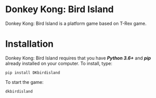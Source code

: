 # Donkey Kong: Bird Island
Donkey Kong: Bird Island is a platform game based on T-Rex game.

# Installation
Donkey Kong: Bird Island requires that you have ***Python 3.6+*** and ***pip*** already installed on your computer. To install, type:

```
pip install DKbirdisland
```

To start the game:

```
dkbirdisland
```
